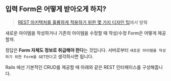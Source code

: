 ## 입력 Form은 어떻게 받아오게 하지?

> [REST 아키텍처를 훌륭하게 적용하기 위한 몇 가지 디자인 팁](https://spoqa.github.io/2012/02/27/rest-introduction.html)에서 발췌

새로운 아이템을 작성하거나 기존의 아이템을 수정할 때 작성/수정 Form은 어떻게 제공할까.

정답은 <strong>Form 자체도 정보로 취급해야 한다</strong>는 것입니다. 서버로부터 `새로운 아이템을 작성하기 위한 Form을 GET한다`고 생각하시면 됩니다.

Rails 에선 기본적인 CRUD를 제공할 때 아래와 같은 REST 인터페이스를 구성해줍니다.
